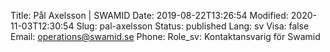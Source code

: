 Title: Pål Axelsson | SWAMID
Date: 2019-08-22T13:26:54
Modified: 2020-11-03T12:30:54
Slug: pal-axelsson
Status: published
Lang: sv
Visa: false
Email: operations@swamid.se
Phone: 
Role_sv: Kontaktansvarig för Swamid
